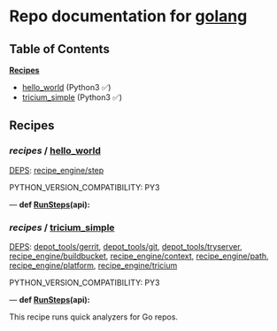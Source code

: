 <!--- AUTOGENERATED BY `./recipes.py test train` -->
# Repo documentation for [golang](https://go-review.googlesource.com/build.git)
## Table of Contents

**[Recipes](#Recipes)**
  * [hello_world](#recipes-hello_world) (Python3 ✅)
  * [tricium_simple](#recipes-tricium_simple) (Python3 ✅)
## Recipes

### *recipes* / [hello\_world](/recipes/recipes/hello_world.py)

[DEPS](/recipes/recipes/hello_world.py#7): [recipe\_engine/step][recipe_engine/recipe_modules/step]

PYTHON_VERSION_COMPATIBILITY: PY3

&mdash; **def [RunSteps](/recipes/recipes/hello_world.py#11)(api):**
### *recipes* / [tricium\_simple](/recipes/recipes/tricium_simple.py)

[DEPS](/recipes/recipes/tricium_simple.py#7): [depot\_tools/gerrit][depot_tools/recipe_modules/gerrit], [depot\_tools/git][depot_tools/recipe_modules/git], [depot\_tools/tryserver][depot_tools/recipe_modules/tryserver], [recipe\_engine/buildbucket][recipe_engine/recipe_modules/buildbucket], [recipe\_engine/context][recipe_engine/recipe_modules/context], [recipe\_engine/path][recipe_engine/recipe_modules/path], [recipe\_engine/platform][recipe_engine/recipe_modules/platform], [recipe\_engine/tricium][recipe_engine/recipe_modules/tricium]

PYTHON_VERSION_COMPATIBILITY: PY3

&mdash; **def [RunSteps](/recipes/recipes/tricium_simple.py#18)(api):**

This recipe runs quick analyzers for Go repos.
  

[depot_tools/recipe_modules/gerrit]: https://chromium.googlesource.com/chromium/tools/depot_tools.git/+/d9e2d47985743491d3aa3f74398ada910c9e4fe2/recipes/README.recipes.md#recipe_modules-gerrit
[depot_tools/recipe_modules/git]: https://chromium.googlesource.com/chromium/tools/depot_tools.git/+/d9e2d47985743491d3aa3f74398ada910c9e4fe2/recipes/README.recipes.md#recipe_modules-git
[depot_tools/recipe_modules/tryserver]: https://chromium.googlesource.com/chromium/tools/depot_tools.git/+/d9e2d47985743491d3aa3f74398ada910c9e4fe2/recipes/README.recipes.md#recipe_modules-tryserver
[recipe_engine/recipe_modules/buildbucket]: https://chromium.googlesource.com/infra/luci/recipes-py.git/+/b12b29b1516133836ef7fbd61f43bb7202efeb7e/README.recipes.md#recipe_modules-buildbucket
[recipe_engine/recipe_modules/context]: https://chromium.googlesource.com/infra/luci/recipes-py.git/+/b12b29b1516133836ef7fbd61f43bb7202efeb7e/README.recipes.md#recipe_modules-context
[recipe_engine/recipe_modules/path]: https://chromium.googlesource.com/infra/luci/recipes-py.git/+/b12b29b1516133836ef7fbd61f43bb7202efeb7e/README.recipes.md#recipe_modules-path
[recipe_engine/recipe_modules/platform]: https://chromium.googlesource.com/infra/luci/recipes-py.git/+/b12b29b1516133836ef7fbd61f43bb7202efeb7e/README.recipes.md#recipe_modules-platform
[recipe_engine/recipe_modules/step]: https://chromium.googlesource.com/infra/luci/recipes-py.git/+/b12b29b1516133836ef7fbd61f43bb7202efeb7e/README.recipes.md#recipe_modules-step
[recipe_engine/recipe_modules/tricium]: https://chromium.googlesource.com/infra/luci/recipes-py.git/+/b12b29b1516133836ef7fbd61f43bb7202efeb7e/README.recipes.md#recipe_modules-tricium
